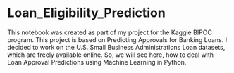# Loan_Eligibility_Prediction
 This notebook was created as part of my project for the Kaggle BIPOC program. This project is based on Predicting Approvals for Banking Loans. I decided to work on the U.S. Small Business Administrations Loan datasets, which are freely available online. So, we will see here, how to deal with Loan Approval Predictions using Machine Learning in Python.
